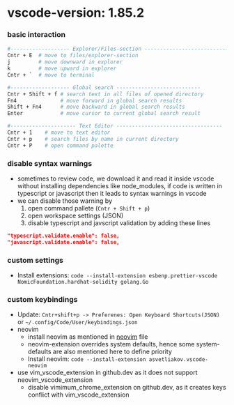 # vscode-version: 1.85.2

### basic interaction

```bash
#------------------- Explorer/Files-section ---------------------------
Cntr + E  # move to files/explorer-section
j         # move downward in explorer
k         # move upward in explorer
Cntr + `  # move to terminal

#------------------- Global search ---------------------------
Cntr + Shift + f # search text in all files of opened directory
Fn4              # move forward in global search results
Shift + Fn4      # move backward in global search results
Enter            # move cursor to current global search result

#--------------------- Text Editor ----------------------------------
Cntr + 1    # move to text editor
Cntr + p    # search files by name in current directory
Cntr + P    # open command palette
```

### disable syntax warnings

- sometimes to review code, we download it and read it inside vscode without installing dependencies like node_modules, if code is written in typescript or javascript then it leads to syntax warnings in vscode
- we can disable those warning by
  1. open command pallete (`Cntr + Shift + p`)
  2. open workspace settings (JSON)
  3. disable typescript and javscript validation by adding these lines

```json
"typescript.validate.enable": false,
"javascript.validate.enable": false,
```

### custom settings

- Install extensions: `code --install-extension esbenp.prettier-vscode NomicFoundation.hardhat-solidity golang.Go`

### custom keybindings

- Update: `Cntr+shift+p -> Preferenes: Open Keyboard Shortcuts(JSON)` or `~/.config/Code/User/keybindings.json`
- neovim
  - install neovim as mentioned in [neovim](./neovim.md) file
  - neovim-extension overrides system defaults, hence some system-defaults are also mentioned here to define priority
  - Install neovim: `code --install-extension asvetliakov.vscode-neovim`
- use vim_vscode_extension in github.dev as it does not support neovim_vscode_extension
  - disable vimimum_chrome_extension on github.dev, as it creates keys conflict with vim_vscode_extension
